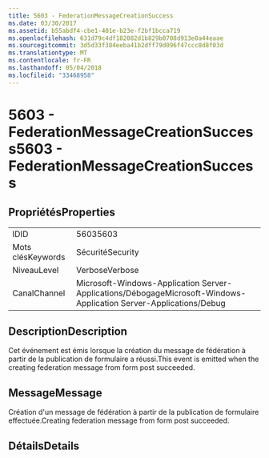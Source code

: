 ```yaml
---
title: 5603 - FederationMessageCreationSuccess
ms.date: 03/30/2017
ms.assetid: b55abdf4-cbe1-401e-b23e-f2bf1bcca719
ms.openlocfilehash: 631d79c4df182082d1b829b0708d913e0a44eaae
ms.sourcegitcommit: 3d5d33f384eeba41b2dff79d096f47ccc8d8f03d
ms.translationtype: MT
ms.contentlocale: fr-FR
ms.lasthandoff: 05/04/2018
ms.locfileid: "33468958"
---
```

# <a name="5603---federationmessagecreationsuccess"></a><span data-ttu-id="b6191-102">5603 - FederationMessageCreationSuccess</span><span class="sxs-lookup"><span data-stu-id="b6191-102">5603 - FederationMessageCreationSuccess</span></span>
## <a name="properties"></a><span data-ttu-id="b6191-103">Propriétés</span><span class="sxs-lookup"><span data-stu-id="b6191-103">Properties</span></span>  
  
|||  
|-|-|  
|<span data-ttu-id="b6191-104">ID</span><span class="sxs-lookup"><span data-stu-id="b6191-104">ID</span></span>|<span data-ttu-id="b6191-105">5603</span><span class="sxs-lookup"><span data-stu-id="b6191-105">5603</span></span>|  
|<span data-ttu-id="b6191-106">Mots clés</span><span class="sxs-lookup"><span data-stu-id="b6191-106">Keywords</span></span>|<span data-ttu-id="b6191-107">Sécurité</span><span class="sxs-lookup"><span data-stu-id="b6191-107">Security</span></span>|  
|<span data-ttu-id="b6191-108">Niveau</span><span class="sxs-lookup"><span data-stu-id="b6191-108">Level</span></span>|<span data-ttu-id="b6191-109">Verbose</span><span class="sxs-lookup"><span data-stu-id="b6191-109">Verbose</span></span>|  
|<span data-ttu-id="b6191-110">Canal</span><span class="sxs-lookup"><span data-stu-id="b6191-110">Channel</span></span>|<span data-ttu-id="b6191-111">Microsoft-Windows-Application Server-Applications/Débogage</span><span class="sxs-lookup"><span data-stu-id="b6191-111">Microsoft-Windows-Application Server-Applications/Debug</span></span>|  
  
## <a name="description"></a><span data-ttu-id="b6191-112">Description</span><span class="sxs-lookup"><span data-stu-id="b6191-112">Description</span></span>  
 <span data-ttu-id="b6191-113">Cet événement est émis lorsque la création du message de fédération à partir de la publication de formulaire a réussi.</span><span class="sxs-lookup"><span data-stu-id="b6191-113">This event is emitted when the creating federation message from form post succeeded.</span></span>  
  
## <a name="message"></a><span data-ttu-id="b6191-114">Message</span><span class="sxs-lookup"><span data-stu-id="b6191-114">Message</span></span>  
 <span data-ttu-id="b6191-115">Création d'un message de fédération à partir de la publication de formulaire effectuée.</span><span class="sxs-lookup"><span data-stu-id="b6191-115">Creating federation message from form post succeeded.</span></span>  
  
## <a name="details"></a><span data-ttu-id="b6191-116">Détails</span><span class="sxs-lookup"><span data-stu-id="b6191-116">Details</span></span>
